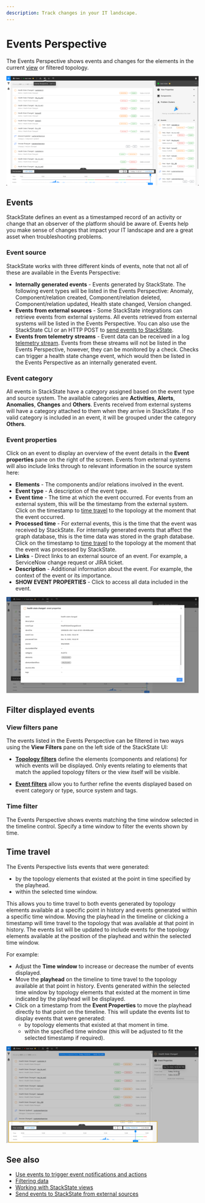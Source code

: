 ```yaml
---
description: Track changes in your IT landscape.
---
```


# Events Perspective

The Events Perspective shows events and changes for the elements in the current [view](/use/views/README.md) or filtered topology.

![The Events Perspective](../../.gitbook/assets/v42_events-perspective.png)

## Events

StackState defines an event as a timestamped record of an activity or change that an observer of the platform should be aware of. Events help you make sense of changes that impact your IT landscape and are a great asset when troubleshooting problems.

### Event source

StackState works with three different kinds of events, note that not all of these are available in the Events Perspective:

* **Internally generated events** - Events generated by StackState. The following event types will be listed in the Events Perspective: Anomaly, Component/relation created, Component/relation deleted, Component/relation updated, Health state changed, Version changed.
* **Events from external sources** - Some StackState integrations can retrieve events from external systems. All events retrieved from external systems will be listed in the Events Perspective. You can also use the StackState CLI or an HTTP POST to [send events to StackState](../../configure/telemetry/send_telemetry.md#events).
* **Events from telemetry streams** - Event data can be received in a log [telemetry stream](../../configure/telemetry/checks_and_streams.md#telemetry-streams). Events from these streams will not be listed in the Events Perspective, however, they can be monitored by a check. Checks can trigger a health state change event, which would then be listed in the Events Perspective as an internally generated event.

### Event category

All events in StackState have a category assigned based on the event type and source system. The available categories are **Activities**, **Alerts**, **Anomalies**, **Changes** and **Others**. Events received from external systems will have a category attached to them when they arrive in StackState. If no valid category is included in an event, it will be grouped under the category **Others**.

### Event properties

Click on an event to display an overview of the event details in the **Event properties** pane on the right of the screen. Events from external systems will also include links through to relevant information in the source system here:

* **Elements** - The components and/or relations involved in the event.
* **Event type** - A description of the event type.
* **Event time** - The time at which the event occurred. For events from an external system, this will be the timestamp from the external system. Click on the timestamp to [time travel](events_perspective.md#time-travel) to the topology at the moment that the event occurred.
* **Processed time** - For external events, this is the time that the event was received by StackState. For internally generated events that affect the graph database, this is the time data was stored in the graph database. Click on the timestamp to [time travel](events_perspective.md#time-travel) to the topology at the moment that the event was processed by StackState.
* **Links** - Direct links to an external source of an event. For example, a ServiceNow change request or JIRA ticket.
* **Description** - Additional information about the event. For example, the context of the event or its importance.
* **SHOW EVENT PROPERTIES** - Click to access all data included in the event.

![Event properties](../../.gitbook/assets/v42_event-properties.png)

## Filter displayed events

### View filters pane

The events listed in the Events Perspective can be filtered in two ways using the **View Filters** pane on the left side of the StackState UI:

* [**Topology filters**](/use/filters.md#topology-filters) define the elements \(components and relations\) for which events will be displayed. Only events relating to elements that match the applied topology filters or the view itself will be visible.

* [**Event filters**](/use/filters.md#event-filters) allow you to further refine the events displayed based on event category or type, source system and tags.

### Time filter

The Events Perspective shows events matching the time window selected in the timeline control. Specify a time window to filter the events shown by time.

## Time travel

The Events Perspective lists events that were generated:

* by the topology elements that existed at the point in time specified by the playhead.
* within the selected time window.

This allows you to time travel to both events generated by topology elements available at a specific point in history and events generated within a specific time window. Moving the playhead in the timeline or clicking a timestamp will time travel to the topology that was available at that point in history. The events list will be updated to include events for the topology elements available at the position of the playhead and within the selected time window.

For example:

* Adjust the **Time window** to increase or decrease the number of events displayed.
* Move the **playhead** on the timeline to time travel to the topology available at that point in history. Events generated within the selected time window by topology elements that existed at the moment in time indicated by the playhead will be displayed.
* Click on a timestamp from the **Event Properties** to move the playhead directly to that point on the timeline. This will update the events list to display events that were generated:
  * by topology elements that existed at that moment in time.
  * within the specified time window \(this will be adjusted to fit the selected timestamp if required\).

![Time window](../../.gitbook/assets/v42_time-window.png)

## See also

* [Use events to trigger event notifications and actions](../health-state-and-event-notifications/send-event-notifications.md)
* [Filtering data](/use/filters.md)
* [Working with StackState views](./)
* [Send events to StackState from external sources](../../configure/telemetry/send_telemetry.md#events)

